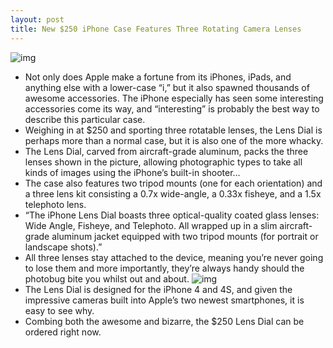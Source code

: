 ```yaml
---
layout: post
title: New $250 iPhone Case Features Three Rotating Camera Lenses
---
```

![img](http://media.idownloadblog.com/wp-content/uploads/2011/11/iphone-dial-lens.jpeg)
* Not only does Apple make a fortune from its iPhones, iPads, and anything else with a lower-case “i,” but it also spawned thousands of awesome accessories. The iPhone especially has seen some interesting accessories come its way, and “interesting” is probably the best way to describe this particular case.
* Weighing in at $250 and sporting three rotatable lenses, the Lens Dial is perhaps more than a normal case, but it is also one of the more whacky.
* The Lens Dial, carved from aircraft-grade aluminum, packs the three lenses shown in the picture, allowing photographic types to take all kinds of images using the iPhone’s built-in shooter…
* The case also features two tripod mounts (one for each orientation) and a three lens kit consisting a 0.7x wide-angle, a 0.33x fisheye, and a 1.5x telephoto lens.
* “The iPhone Lens Dial boasts three optical-quality coated glass lenses: Wide Angle, Fisheye, and Telephoto. All wrapped up in a slim aircraft-grade aluminum jacket equipped with two tripod mounts (for portrait or landscape shots).”
* All three lenses stay attached to the device, meaning you’re never going to lose them and more importantly, they’re always handy should the photobug bite you whilst out and about.
![img](http://media.idownloadblog.com/wp-content/uploads/2011/11/lens-dial-images.jpg)
* The Lens Dial is designed for the iPhone 4 and 4S, and given the impressive cameras built into Apple’s two newest smartphones, it is easy to see why.
* Combing both the awesome and bizarre, the $250 Lens Dial can be ordered right now.

